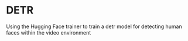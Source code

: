 # DETR
Using the Hugging Face trainer to train a detr model for detecting human faces within the video environment
